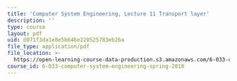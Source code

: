 ```yaml
---
title: 'Computer System Engineering, Lecture 11 Transport layer'
description: ''
type: course
layout: pdf
uid: d071f3da1e8e5b646e220525783eb2ba
file_type: application/pdf
file_location: >-
  https://open-learning-course-data-production.s3.amazonaws.com/6-033-computer-system-engineering-spring-2018/d071f3da1e8e5b646e220525783eb2ba_MIT6_033S18lec11.pdf
course_id: 6-033-computer-system-engineering-spring-2018
---
```

